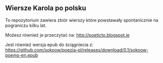 Wiersze Karola po polsku
---------------------------

To repozytorium zawiera zbiór wierszy które powstawały spontanicznie na pograniczu kilku lat.


Możesz również je przeczytać na: http://poeticto.blogspot.ie

Jest również wersja epub do ściągniecia z: https://github.com/sokoow/poezja-pl/releases/download/0.1/sokoow-poems-en.epub
